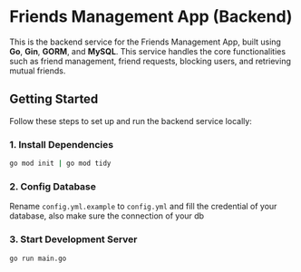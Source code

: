 # Friends Management App (Backend)

This is the backend service for the Friends Management App, built using **Go**, **Gin**, **GORM**, and **MySQL**. This service handles the core functionalities such as friend management, friend requests, blocking users, and retrieving mutual friends.

## Getting Started

Follow these steps to set up and run the backend service locally:

### 1. Install Dependencies

```bash
go mod init | go mod tidy
```
### 2. Config Database
Rename `config.yml.example` to `config.yml` and fill the credential of your database, also make sure the connection of your db

### 3. Start Development Server

```bash
go run main.go
```